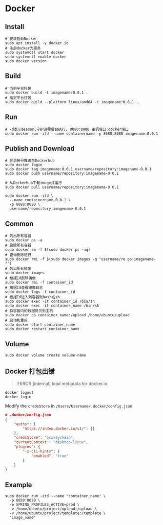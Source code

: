 # Docker

## Install

```shell
# 安装启动Docker
sudo apt install -y docker.io
# 注册docker为服务
sudo systemctl start docker
sudo systemctl enable docker
sudo docker version
```

## Build

```shell
# 当前平台打包
sudo docker build -t imagename:0.0.1 .
# 指定平台打包
sudo docker build --platform linux/amd64 -t imagename:0.0.1 .
```

## Run

```shell
# -d表示deamon,守护进程后台执行; 8080:8080 主机端口:docker端口
sudo docker run -itd --name containername -p 8080:8080 imagename:0.0.1
```

## Publish and Download

```shell
# 登录帐号推送至Dockerhub
sudo docker login
sudo docker tag imagename:0.0.1 username/repository:imagename-0.0.1
sudo docker push username/repository:imagename-0.0.1

# 从Dockerhub下载image并运行
sudo docker pull username/repository:imagename-0.0.1

sudo docker run -itd \
  --name containername-0.0.1 \
  -p 8080:8080 \
  username/repository:imagename-0.0.1
```

## Common

```shell
# 列出所有容器
sudo docker ps -a
# 删除所有容器
sudo docker rm -f $(sudo docker ps -aq)
# 查询删除进行
sudo docker rmi -f $(sudo docker images -q "username/re po:imagename-*")
# 列出所有镜像
sudo docker images
# 根据Id删除镜像
sudo docker rmi -f container_id
# 根据Id查看镜像日志
sudo docker logs -f container_id
# 根据Id进入到容器到bash或sh
sudo docker exec -it container_id /bin/sh
sudo docker exec -it container_name /bin/sh
# 将容器内的数据拷贝到主机
sudo docker cp container_name:/upload /home/ubuntu/upload
# 启动和重启
sudo docker start container_name
sudo docker restart container_name
```

## Volume

```shell
sudo docker volume create volume-name
```

## Docker 打包出错

> ERROR [internal] load metadata for docker.io

```shell
docker logout
docker login
```

Modify the `credsStore` in `/Users/Username/.docker/config.json `

```json
# .docker/config.json 
{
	"auths": {
		"https://index.docker.io/v1/": {}
	},
	"credsStore": "osxkeychain",
	"currentContext": "desktop-linux",
	"plugins": {
		"-x-cli-hints": {
			"enabled": "true"
		}
	}
}
```

## Example

```shell
sudo docker run -itd --name "container_name" \
  -p 8020:8020 \
  -e SPRING_PROFILES_ACTIVE=prod \
  -v /home/ubuntu/project/upload:/upload \
  -v /home/ubuntu/project/template:/template \
  "image_name"
```

